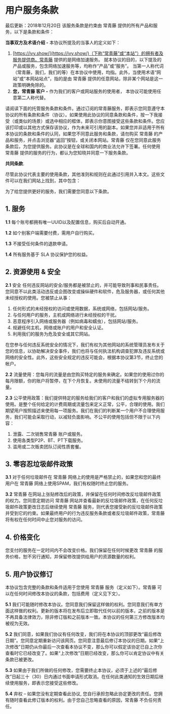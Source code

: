 # 用户服务条款

最后更新：2018年12月20日 该服务条款是约束由 常青藤 提供的所有产品和服务，以下是条款和条件：

**当事双方及术语介绍 -** 本协议所提及的当事人的定义如下：

1. [https://ivy.show/](https://ivy.show/)（下称“常青藤”或“本站”）的拥有者及服务提供商。常青藤 提供的是网络加速服务。 就本协议的目的，以下提及的产品或服务，包含网络加速服务等，均称作“产品”或“服务”。   当第一人称代词（常青藤，我们，我们的等）在本协议中使用，均指。此外，当使用术语“网站”或“本网站站点”，指的是由 常青藤 提供的任意网站，除非某个网站是这一政策明确免除的。
2. **您，常青藤 客户 -** 作为我们的客户或网站服务的使用者， 本协议可能使用任意第二人称代替。

请阅读下面的托管服务条款和条件。通过订阅的常青藤服务，即表示您同意遵守本协议的所有条款和条件（协议）。如果使用此协议的同意条款和条件，按一下我接受（或类似的场景）或选中相应的框体，即表示你意图接受这些条款和条件。您应该打印或以其他方式保存该协议，作为未来可引用的副本。如果您并非适用于所有本协议的条款和条件的认同，如果您不同意此服务和条款，请勿购买 常青藤 的产品和服务，并点击浏览器“返回”按钮，或关闭本网站。常青藤 仅在您同意此服务条款后，为您提供服务。此协议是在全球和国内的商业法允许下签署。任何使用 常青藤 提供的服务的行为，都认为您知晓并同意一下服务条款。

**共同条款**.

尽管此协议代表主要的使用条款，其他准则和规则在此通过引用并入本文。这些文件可以在我们网站上找到，其中包含：

为了给您提供更好的服务，我们需要您同意以下条款。

## 1. 服务

**1.1** 每个账号都拥有唯一UUID以及配置信息，购买后自动开通。

**1.2** 如个别客户端需要付费，需用户自行购买。

**1.3** 不接受任何条件的退款申请。

**1.4** 所有服务基于 SLA 协议保护您的权益。

## 2. 资源使用 & 安全

**2.1** 安全 任何违反网站的安全/服务都是被禁止的，并可能导致刑事和民事责任。您同意不以此类活动违反或企图改变或操纵硬件和软件，危及服务器，或任何其他未经授权的使用。您被禁止从事：

1. 任何形式的未经授权的访问或使用数据，系统或网络，包括网站/服务。
2. 与任何用户的服务，主机或网络进行未经授权的干扰。
3. 恶意程序引入网络或服务器（例如病毒和蠕虫），包括网站/服务。
4. 规避任何主机，网络或账户的用户和安全认证。
5. 利用我们的服务为危及安全或其它网站。

在您参与任何违反系统安全的情况下，我们有权为其他网站的系统管理员发布关于您的信息，以协助解决安全事件，我们也将与任何执法机构调查犯罪及违反系统或网络的安全性。此外，这些安全规定的违反可能会，根据本协议第3节，终止您的帐户。

**2.2** 流量使用：您每月的流量是由您购买特定的服务来确定。如果您的使用过你的每月限额，你的账户将暂停，在下个月恢复。未使用的流量不结转到下个月的流量。

**2.3** 公平使用政策：我们提供特定的服务给我们的客户和我们的虚拟专用服务器的使用。是整个任何给定的计费周期或流量包来定义正常，公平，合理的使用。我们期望用户按照描述来使用每一项服务。我们在我们的判断某一个用户不合理使用服务，我们可能会采取行动，以减轻负面影响。不公平的使用包括但不限于以下内容：

1. 泄露、二次销售常青藤 账户或服务。
2. 使用各类型P2P、BT、PT下载服务。
3. 滥用或二次贩卖团队订阅性质套餐。

## 3. 零容忍垃圾邮件政策

**3.1** 对于任何垃圾邮件在 常青藤 网络上的使用是严格禁止的，如果您和您的最终用户在 常青藤 网络上使用SPAM，我们有权随时终止您的服务。

**3.2** 常青藤 在网站上张贴修改后的政策，并保留在任何时间修改反垃圾邮件政策的权力。您同意定期访问 常青藤 网站并查看最新的反垃圾邮件政策，在任何反垃圾邮件政策更改日志后继续使用 常青藤 服务，则代表您接受新的反垃圾邮件政策并受到它的约束。如果最终用户的行为违反服务条款或者反垃圾邮件政策，常青藤 将有权在任何时间中止您对服务的访问。

## 4. 价格变化

您支付的服务在一定时间内不会改变价格。我们保留在任何时候更改 常青藤 的服务价格，恕不另行通知，并保留修改提供给用户的资源数量的权利。

## 5. 用户协议修订

本协议包含完整的条款和条件适用于您使用 常青藤 服务（定义如下）。常青藤 可以在任何时间修改本协议的条款，包括费用（定义见下文）。

**5.1** 我们可能随时修改本协议。您同意我们保留这样做的权利。您同意我们有单方面这样做的权利。更新的版本将在发布后立即取代任何以前的版本，之前的版本是不再具备法律效力，除非修订版和之前版本一致。本协议的任何第三方修改版本均被视为无效。

**5.2** 我们同意，如果我们协议有任何改变，我们将在本协议的顶部更改“最后修改日期”。您同意定期重新访问该网页。您同意注意最后修订本协议的日期。如果“上次修改”日期仍从你最后一次查看本协议不变，那么你可以假定该协定已自上次你查看时它已经改变了。如果“上次修改”日期已经改变，那么你可以肯定协议中有关条款已被更改。

**5.3** 如果由于我们所做的任何修改，您需要终止本协议，必须于上述的“最后修改”日起三十（30）日内通过书面申请形式取消。在任何此类通知的生效日期后继续使用服务，即表示您接受这些修改。

**5.4** 弃权 – 如果您没有定期查看此协议, 您自行承担忽略此协定更改的责任。您拥有随时查看此修订版本的权利。由于您自己忽略查看的原因，常青藤 不负任何责任。

